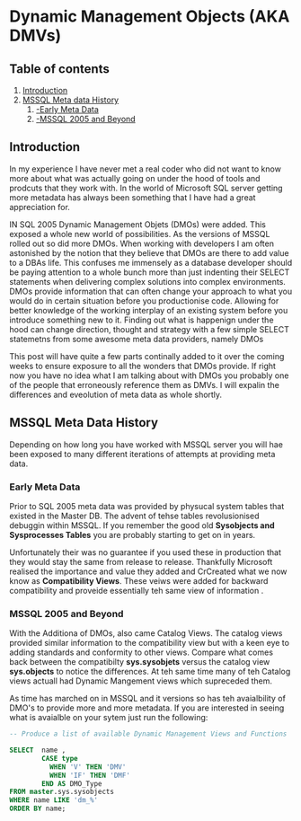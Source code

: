 # Dynamic Management Objects (AKA DMVs)

## Table of contents
1. [Introduction](#introduction)
2. [MSSQL Meta data History](#history)
    1. [-Early Meta Data](#earlymetadata)
    2. [-MSSQL 2005 and Beyond](#beyond)

<a name="introduction"></a>

## Introduction

In my experience I have never met a real coder who did not want to know more about what was actually going on under the hood of tools and prodcuts that they work with. In the world of Microsoft SQL server getting more metadata has always been something that I have had a great appreciation for.

IN SQL 2005 Dynamic Management Objets (DMOs) were added.  This exposed a whole new world of possibilities. As the versions of MSSQL rolled out so did more DMOs. When working with developers I am often astonished by the notion that they believe that DMOs are there to add value to a DBAs life.  This confuses me immensely as a database developer should be paying attention to a whole bunch more than just indenting their SELECT statements when delivering complex solutions into complex environments.  DMOs provide information that can often change your approach to what you would do in certain situation before you productionise code.  Allowing for better knowledge of the working interplay of an existing system before you introduce something new to it.  Finding out what is happenign under the hood can change direction, thought and strategy with a few simple  SELECT statemetns from some awesome meta data providers, namely DMOs

This post will have quite a few parts continally added to it over the coming weeks to ensure exposure to all the wonders that DMOs provide.  If right now you have no idea what I am talking about with DMOs you probably one of the people that erroneously reference them as DMVs.  I will expalin the differences and eveolution of meta data as whole shortly.

<a name="history"></a>

## MSSQL Meta Data History

Depending on how long you have worked with MSSQL server you will hae been exposed to many different iterations of attempts at providing meta data.

<a name="earlymetadata"></a>

### Early Meta Data 

Prior to SQL 2005 meta data was provided by physucal system tables that existed in the Master DB.  The advent of tehse tables revolusionised debuggin within MSSQL. If you remember the good old **Sysobjects and Sysprocesses Tables** you are probably starting to get on in years.

Unfortunately their was no guarantee if you used these in production that they would stay the same from release to release.  Thankfully Microsoft realised the importance and value they added and CrCreated what we now know as **Compatibility Views**. These veiws were added for backward compatibility and proveide essentially teh same view of information .

<a name="beyond"></a>

### MSSQL 2005 and Beyond

With the Additiona of DMOs, also came Catalog Views.  The catalog views provided similar information to the compatibility view but with a keen eye to adding standards and conformity to other views.  Compare what comes back between the compatibilty **sys.sysobjets** versus the catalog view **sys.objects** to notice the differences.  At teh same time many of teh Catalog views actuall had Dynamic Mangement views which supreceded them.

As time has marched on in MSSQL and it versions so has teh avaialbility of DMO's to provide more and more metadata.  If you are interested in seeing what is avaialble on your sytem just run the following:

```sql
-- Produce a list of available Dynamic Management Views and Functions

SELECT  name ,         
        CASE type           
          WHEN 'V' THEN 'DMV'           
          WHEN 'IF' THEN 'DMF'         
        END AS DMO_Type
FROM master.sys.sysobjects
WHERE name LIKE 'dm_%' 
ORDER BY name;

```
 